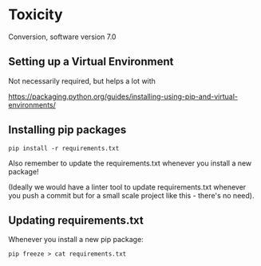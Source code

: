 # Toxicity
Conversion, software version 7.0

## Setting up a Virtual Environment

Not necessarily required, but helps a lot with 

https://packaging.python.org/guides/installing-using-pip-and-virtual-environments/

## Installing pip packages

```pip install -r requirements.txt```

Also remember to update the requirements.txt whenever you install a new package!

(Ideally we would have a linter tool to update requirements.txt whenever you push a commit but for a small scale project like this - there's no need).

## Updating requirements.txt

Whenever you install a new pip package:

```pip freeze > cat requirements.txt```

